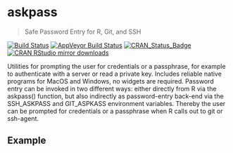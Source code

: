 # askpass

> Safe Password Entry for R, Git, and SSH

[![Build Status](https://travis-ci.org/jeroen/askpass.svg?branch=master)](https://travis-ci.org/jeroen/askpass)
[![AppVeyor Build Status](https://ci.appveyor.com/api/projects/status/github/jeroen/askpass?branch=master&svg=true)](https://ci.appveyor.com/project/jeroen/askpass)
[![CRAN_Status_Badge](http://www.r-pkg.org/badges/version/askpass)](https://cran.r-project.org/package=askpass)
[![CRAN RStudio mirror downloads](http://cranlogs.r-pkg.org/badges/askpass)](https://cran.r-project.org/package=askpass)

Utilities for prompting the user for credentials or a passphrase, for
example to authenticate with a server or read a private key. Includes reliable
native programs for MacOS and Windows, no widgets are required. Password entry 
can be invoked in two different ways: either directly from R via the askpass()
function, but also indirectly as password-entry back-end via the SSH_ASKPASS 
and GIT_ASPKASS environment variables. Thereby the user can be prompted for 
credentials or a passphrase when R calls out to git or ssh-agent.

## Example


